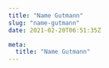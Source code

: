 ```yaml
---
title: "Name Gutmann"
slug: "name-gutmann"
date: 2021-02-20T06:51:35Z

meta:
  title: "Name Gutmann"
---
```


